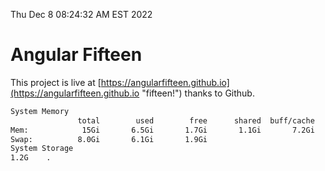 Thu Dec  8 08:24:32 AM EST 2022

# Angular Fifteen


This project is live at [https://angularfifteen.github.io](https://angularfifteen.github.io "fifteen!") thanks to Github.

```bash
System Memory
               total        used        free      shared  buff/cache   available
Mem:            15Gi       6.5Gi       1.7Gi       1.1Gi       7.2Gi       7.4Gi
Swap:          8.0Gi       6.1Gi       1.9Gi
System Storage
1.2G	.
```
